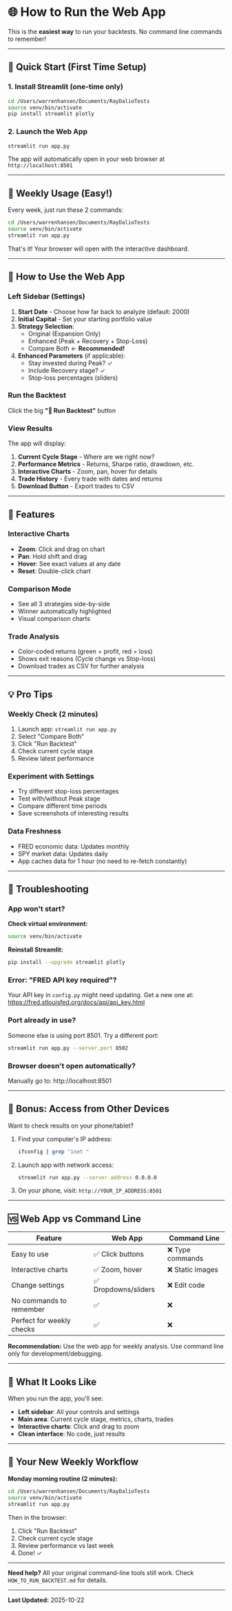 # 🌐 How to Run the Web App

This is the **easiest way** to run your backtests. No command line commands to remember!

---

## 🚀 Quick Start (First Time Setup)

### 1. Install Streamlit (one-time only)

```bash
cd /Users/warrenhansen/Documents/RayDalioTests
source venv/bin/activate
pip install streamlit plotly
```

### 2. Launch the Web App

```bash
streamlit run app.py
```

The app will automatically open in your web browser at `http://localhost:8501`

---

## 📅 Weekly Usage (Easy!)

Every week, just run these 2 commands:

```bash
cd /Users/warrenhansen/Documents/RayDalioTests
source venv/bin/activate
streamlit run app.py
```

That's it! Your browser will open with the interactive dashboard.

---

## 🎯 How to Use the Web App

### Left Sidebar (Settings)

1. **Start Date** - Choose how far back to analyze (default: 2000)
2. **Initial Capital** - Set your starting portfolio value
3. **Strategy Selection**:
   - Original (Expansion Only)
   - Enhanced (Peak + Recovery + Stop-Loss)
   - Compare Both ← **Recommended!**
4. **Enhanced Parameters** (if applicable):
   - Stay invested during Peak? ✓
   - Include Recovery stage? ✓
   - Stop-loss percentages (sliders)

### Run the Backtest

Click the big **"🚀 Run Backtest"** button

### View Results

The app will display:

1. **Current Cycle Stage** - Where are we right now?
2. **Performance Metrics** - Returns, Sharpe ratio, drawdown, etc.
3. **Interactive Charts** - Zoom, pan, hover for details
4. **Trade History** - Every trade with dates and returns
5. **Download Button** - Export trades to CSV

---

## 🎨 Features

### Interactive Charts
- **Zoom**: Click and drag on chart
- **Pan**: Hold shift and drag
- **Hover**: See exact values at any date
- **Reset**: Double-click chart

### Comparison Mode
- See all 3 strategies side-by-side
- Winner automatically highlighted
- Visual comparison charts

### Trade Analysis
- Color-coded returns (green = profit, red = loss)
- Shows exit reasons (Cycle change vs Stop-loss)
- Download trades as CSV for further analysis

---

## 💡 Pro Tips

### Weekly Check (2 minutes)
1. Launch app: `streamlit run app.py`
2. Select "Compare Both"
3. Click "Run Backtest"
4. Check current cycle stage
5. Review latest performance

### Experiment with Settings
- Try different stop-loss percentages
- Test with/without Peak stage
- Compare different time periods
- Save screenshots of interesting results

### Data Freshness
- FRED economic data: Updates monthly
- SPY market data: Updates daily
- App caches data for 1 hour (no need to re-fetch constantly)

---

## 🔧 Troubleshooting

### App won't start?

**Check virtual environment:**
```bash
source venv/bin/activate
```

**Reinstall Streamlit:**
```bash
pip install --upgrade streamlit plotly
```

### Error: "FRED API key required"?

Your API key in `config.py` might need updating. Get a new one at:
https://fred.stlouisfed.org/docs/api/api_key.html

### Port already in use?

Someone else is using port 8501. Try a different port:
```bash
streamlit run app.py --server.port 8502
```

### Browser doesn't open automatically?

Manually go to: http://localhost:8501

---

## 📱 Bonus: Access from Other Devices

Want to check results on your phone/tablet?

1. Find your computer's IP address:
   ```bash
   ifconfig | grep "inet "
   ```

2. Launch app with network access:
   ```bash
   streamlit run app.py --server.address 0.0.0.0
   ```

3. On your phone, visit: `http://YOUR_IP_ADDRESS:8501`

---

## 🆚 Web App vs Command Line

| Feature | Web App | Command Line |
|---------|---------|--------------|
| Easy to use | ✅ Click buttons | ❌ Type commands |
| Interactive charts | ✅ Zoom, hover | ❌ Static images |
| Change settings | ✅ Dropdowns/sliders | ❌ Edit code |
| No commands to remember | ✅ | ❌ |
| Perfect for weekly checks | ✅ | ❌ |

**Recommendation:** Use the web app for weekly analysis. Use command line only for development/debugging.

---

## 📸 What It Looks Like

When you run the app, you'll see:
- **Left sidebar**: All your controls and settings
- **Main area**: Current cycle stage, metrics, charts, trades
- **Interactive charts**: Click and drag to zoom
- **Clean interface**: No code, just results

---

## 🎯 Your New Weekly Workflow

**Monday morning routine (2 minutes):**

```bash
cd /Users/warrenhansen/Documents/RayDalioTests
source venv/bin/activate
streamlit run app.py
```

Then in the browser:
1. Click "Run Backtest"
2. Check current cycle stage
3. Review performance vs last week
4. Done! ✓

---

**Need help?** All your original command-line tools still work. Check `HOW_TO_RUN_BACKTEST.md` for details.

---

**Last Updated:** 2025-10-22
